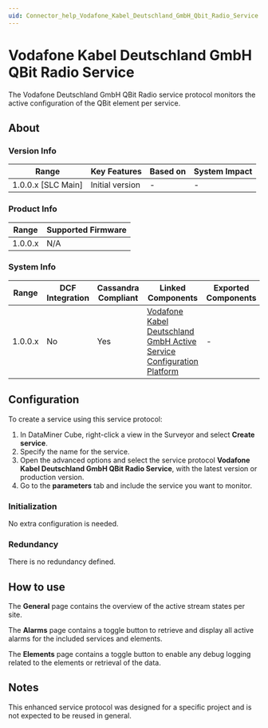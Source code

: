 ```yaml
---
uid: Connector_help_Vodafone_Kabel_Deutschland_GmbH_Qbit_Radio_Service
---
```


# Vodafone Kabel Deutschland GmbH QBit Radio Service

The Vodafone Deutschland GmbH QBit Radio service protocol monitors the active configuration of the QBit element per service.

## About

### Version Info

| **Range**            | **Key Features** | **Based on** | **System Impact** |
|----------------------|------------------|--------------|-------------------|
| 1.0.0.x \[SLC Main\] | Initial version  | \-           | \-                |

### Product Info

| **Range** | **Supported Firmware** |
|-----------|------------------------|
| 1.0.0.x   | N/A                    |

### System Info

| **Range** | **DCF Integration** | **Cassandra Compliant** | **Linked Components**                                                                                                                                                            | **Exported Components** |
|-----------|---------------------|-------------------------|----------------------------------------------------------------------------------------------------------------------------------------------------------------------------------|-------------------------|
| 1.0.0.x   | No                  | Yes                     | [Vodafone Kabel Deutschland GmbH Active Service Configuration Platform](xref:Connector_help_Vodafone_Kabel_Deutschland_GmbH_Active_Service_Configuration_Platform) | \-                      |

## Configuration

To create a service using this service protocol:

1. In DataMiner Cube, right-click a view in the Surveyor and select **Create service**.
2. Specify the name for the service.
3. Open the advanced options and select the service protocol **Vodafone Kabel Deutschland GmbH QBit Radio Service**, with the latest version or production version.
4. Go to the **parameters** tab and include the service you want to monitor.

### Initialization

No extra configuration is needed.

### Redundancy

There is no redundancy defined.

## How to use

The **General** page contains the overview of the active stream states per site.

The **Alarms** page contains a toggle button to retrieve and display all active alarms for the included services and elements.

The **Elements** page contains a toggle button to enable any debug logging related to the elements or retrieval of the data.

## Notes

This enhanced service protocol was designed for a specific project and is not expected to be reused in general.
